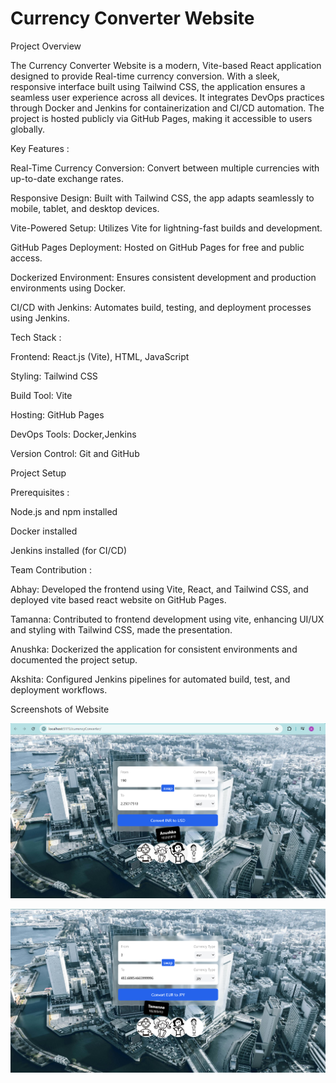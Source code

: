 # Currency Converter Website

Project Overview

The Currency Converter Website is a modern, Vite-based React application designed to provide Real-time currency conversion. With a sleek, responsive interface built using Tailwind CSS, the application ensures a seamless user experience across all devices. It integrates DevOps practices through Docker and Jenkins for containerization and CI/CD automation. The project is hosted publicly via GitHub Pages, making it accessible to users globally.



Key Features :

Real-Time Currency Conversion: Convert between multiple currencies with up-to-date exchange rates.

Responsive Design: Built with Tailwind CSS, the app adapts seamlessly to mobile, tablet, and desktop devices.

Vite-Powered Setup: Utilizes Vite for lightning-fast builds and development.

GitHub Pages Deployment: Hosted on GitHub Pages for free and public access.

Dockerized Environment: Ensures consistent development and production environments using Docker.

CI/CD with Jenkins: Automates build, testing, and deployment processes using Jenkins.




Tech Stack :

Frontend: React.js (Vite), HTML, JavaScript

Styling: Tailwind CSS

Build Tool: Vite

Hosting: GitHub Pages

DevOps Tools: Docker,Jenkins

Version Control: Git and GitHub




Project Setup

Prerequisites :

Node.js and npm installed

Docker installed

Jenkins installed (for CI/CD)



Team Contribution :


Abhay: Developed the frontend using Vite, React, and Tailwind CSS, and deployed vite based react website on GitHub Pages.

Tamanna: Contributed to frontend development using vite, enhancing UI/UX and styling with Tailwind CSS, made the presentation.

Anushka: Dockerized the application for consistent environments and documented the project setup.

Akshita: Configured Jenkins pipelines for automated build, test, and deployment workflows.



Screenshots of Website 


![alt text](image.png)


![alt text](image-1.png)
